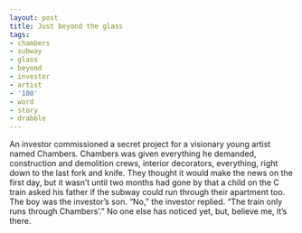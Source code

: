 ```yaml
---
layout: post
title: Just beyond the glass
tags:
- chambers
- subway
- glass
- beyond
- investor
- artist
- '100'
- word
- story
- drabble
---
```

An investor commissioned a secret project for a visionary young artist named Chambers. Chambers was given everything he demanded, construction and demolition crews, interior decorators, everything, right down to the last fork and knife.
They thought it would make the news on the first day, but it wasn’t until two months had gone by that a child on the C train asked his father if the subway could run through their apartment too. The boy was the investor’s son.
“No,” the investor replied. “The train only runs through Chambers’.”
No one else has noticed yet, but, believe me, it’s there. 
